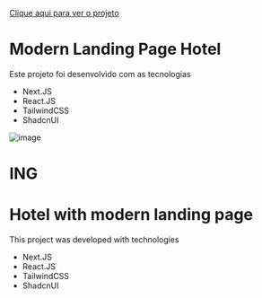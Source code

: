 <a href="">Clique aqui para ver o projeto</a>

<h1>Modern Landing Page Hotel</h1>

<p>Este projeto foi desenvolvido com as tecnologias</p>

<ul>
  <li>Next.JS</li>
  <li>React.JS</li>
  <li>TailwindCSS</li>
  <li>ShadcnUI</li>
</ul>

![image](https://github.com/user-attachments/assets/67a7df34-6e83-422b-a647-bf74be176e28)


<h1>ING</h1>

<h1>Hotel with modern landing page</h1>

<p>This project was developed with technologies</p>

<ul>
  <li>Next.JS</li>
  <li>React.JS</li>
  <li>TailwindCSS</li>
  <li>ShadcnUI</li>
</ul>
